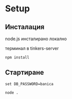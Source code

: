 # Setup

## Инсталация

node.js инсталирано локално

терминал в tinkers-server

`npm install`

## Стартиране

`set DB_PASSWORD=banica`

`node .`
